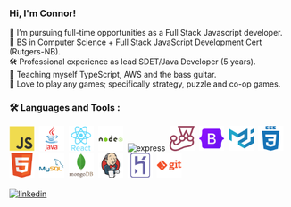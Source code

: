 ###  Hi, I'm Connor!

🔭 I’m pursuing full-time opportunities as a Full Stack Javascript developer. <br />
🦾 BS in Computer Science + Full Stack JavaScript Development Cert (Rutgers-NB). <br />
🛠️ Professional experience as lead SDET/Java Developer (5 years). <br />
🎷 Teaching myself TypeScript, AWS and the bass guitar. <br />
👾 Love to play any games; specifically strategy, puzzle and co-op games. <br />

### :hammer_and_wrench: Languages and Tools :
<div>
  <img src="https://github.com/devicons/devicon/blob/master/icons/javascript/javascript-original.svg" title="JavaScript" alt="JavaScript" width="45" height="45"/>&nbsp;
  <img src="https://github.com/devicons/devicon/blob/master/icons/java/java-original-wordmark.svg" title="Java" alt="Java" width="45" height="45"/>&nbsp;
  <img src="https://github.com/devicons/devicon/blob/master/icons/react/react-original-wordmark.svg" title="React" alt="React" width="45" height="45"/>&nbsp;
  <img src="https://github.com/devicons/devicon/blob/master/icons/nodejs/nodejs-original-wordmark.svg" title="NodeJS" alt="NodeJS" width="45" height="45"/>&nbsp;
  <img src="https://img.shields.io/badge/Express.js-000000?style=for-the-badge&logo=express&logoColor=white" title="express" alt="express" width="80" height="45"/>&nbsp; 
  <img src="https://github.com/devicons/devicon/blob/master/icons/jest/jest-plain.svg" title="jest" alt="jest" width="45" height="45"/>&nbsp;
  <img src="https://github.com/devicons/devicon/blob/master/icons/bootstrap/bootstrap-original.svg" title="bootstrap" alt="bootstrap" width="45" height="45"/>&nbsp;
  <img src="https://github.com/devicons/devicon/blob/master/icons/materialui/materialui-original.svg" title="Material UI" alt="Material UI" width="45" height="45"/>&nbsp;
  <img src="https://github.com/devicons/devicon/blob/master/icons/css3/css3-plain-wordmark.svg"  title="CSS3" alt="CSS" width="45" height="45"/>&nbsp;
  <img src="https://github.com/devicons/devicon/blob/master/icons/html5/html5-original.svg" title="HTML5" alt="HTML" width="45" height="45"/>&nbsp;
  <img src="https://github.com/devicons/devicon/blob/master/icons/mysql/mysql-original-wordmark.svg" title="MySQL"  alt="MySQL" width="45" height="45"/>&nbsp;  
  <img src="https://github.com/devicons/devicon/blob/master/icons/mongodb/mongodb-original-wordmark.svg" title="mongodb"  alt="mongodb" width="45" height="45"/>&nbsp;
  <img src="https://github.com/devicons/devicon/blob/master/icons/jenkins/jenkins-original.svg" title="Jenkins" alt="Jenkins " width="45" height="45"/>&nbsp;
  <img src="https://github.com/devicons/devicon/blob/master/icons/heroku/heroku-original.svg" title="heroku" alt="heroku " width="45" height="45"/>&nbsp;
  <img src="https://github.com/devicons/devicon/blob/master/icons/git/git-plain-wordmark.svg" title="Git" **alt="Git" width="45" height="45"/>
</div>

<br />
<a href="https://www.linkedin.com/in/jconnorobrien/"> 
  <img src="https://img.shields.io/badge/LinkedIn-0077B5?style=for-the-badge&logo=linkedin&logoColor=white" title="linkedin" alt="linkedin" />
</a>
<b />
